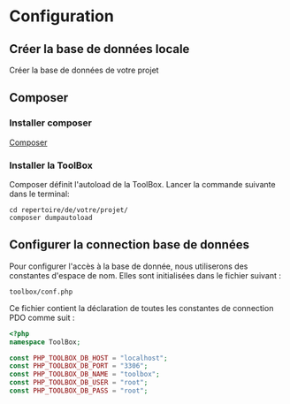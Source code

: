 # Configuration

## Créer la base de données locale
Créer la base de données de votre projet

## Composer
### Installer composer
[Composer](https://getcomposer.org/download/)

### Installer la ToolBox
Composer définit l'autoload de la ToolBox. Lancer la commande suivante dans le terminal:
```
cd repertoire/de/votre/projet/
composer dumpautoload
```

## Configurer la connection base de données
Pour configurer l'accès à la base de donnée, nous utiliserons des constantes d'espace de nom. Elles sont initialisées dans le fichier suivant :
```
toolbox/conf.php
```

Ce fichier contient la déclaration de toutes les constantes de connection PDO comme suit :
``` php
<?php
namespace ToolBox;

const PHP_TOOLBOX_DB_HOST = "localhost";
const PHP_TOOLBOX_DB_PORT = "3306";
const PHP_TOOLBOX_DB_NAME = "toolbox";
const PHP_TOOLBOX_DB_USER = "root";
const PHP_TOOLBOX_DB_PASS = "root";
```
